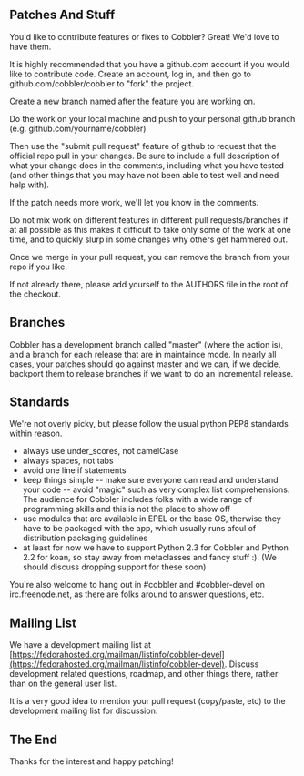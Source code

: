 ## Patches And Stuff

You'd like to contribute features or fixes to Cobbler? Great! We'd
love to have them.

It is highly recommended that you have a github.com account if you would
like to contribute code.   Create an account, log in, and then go
to github.com/cobbler/cobbler to "fork" the project.

Create a new branch named after the feature you are working on.

Do the work on your local machine and push to your personal github
branch (e.g. github.com/yourname/cobbler)

Then use the "submit pull request" feature of github to request that
the official repo pull in your changes.  Be sure to include a full
description of what your change does in the comments, including
what you have tested (and other things that you may have not been
able to test well and need help with).

If the patch needs more work, we'll let you know in the comments.

Do not mix work on different features in different pull requests/branches if at
all possible as this makes it difficult to take only some of the work at
one time, and to quickly slurp in some changes why others get hammered out.

Once we merge in your pull request, you can remove the branch from your repo if you
like.   

If not already there, please add yourself to the AUTHORS file in the root of the checkout.

## Branches

Cobbler has a development branch called "master"
(where the action is), and a branch for each release that are in maintaince mode.
In nearly all cases, your patches should go against master and we can, if we decide,
backport them to release branches if we want to do an incremental release.

## Standards

We're not overly picky, but please follow the usual python PEP8 standards
within reason.   

-   always use under\_scores, not camelCase
-   always spaces, not tabs
-   avoid one line if statements
-   keep things simple -- make sure everyone can read and     understand your code -- avoid "magic" such as very
    complex list comprehensions.   The audience for Cobbler     includes folks with a wide range of programming skills and
    this is not the place to show off
-   use modules that are available in EPEL or the base OS, therwise they have to be packaged with the app, which usually runs afoul of distribution packaging guidelines
-   at least for now we have to support Python 2.3 for Cobbler and
    Python 2.2 for koan, so stay away from metaclasses and fancy stuff
    :).  (We should discuss dropping support for these soon)

You're also welcome to hang out in \#cobbler and
\#cobbler-devel on irc.freenode.net, as there are folks around to
answer questions, etc.

## Mailing List

We have a development mailing list at [https://fedorahosted.org/mailman/listinfo/cobbler-devel](https://fedorahosted.org/mailman/listinfo/cobbler-devel).  Discuss development related questions,
roadmap, and other things there, rather than on the general user list.

It is a very good idea to mention your pull request (copy/paste, etc) to the development mailing
list for discussion.

## The End

Thanks for the interest and happy patching!

